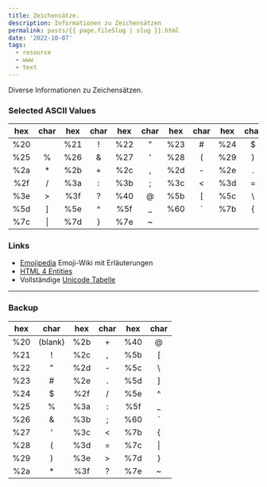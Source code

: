 ```yaml
---
title: Zeichensätze.
description: Informationen zu Zeichensätzen
permalink: posts/{{ page.fileSlug | slug }}.html
date: '2022-10-07'
tags:
  - resource
  - www
  - text
---
```


Diverse Informationen zu Zeichensätzen.

### Selected ASCII Values

| hex | char| hex | char| hex | char| hex | char| hex | char|
| :-: | :-: | :-: | :-: | :-: | :-: | :-: | :-: | :-: | :-: |
| %20 |     | %21 | !   | %22 |  "  | %23 |  #  | %24 |  $  |
| %25 |  %  | %26 | &   | %27 |  '  | %28 |  (  | %29 |  )  |
| %2a |  *  | %2b | +   | %2c |  ,  | %2d |  -  | %2e |  .  |
| %2f |  /  | %3a | :   | %3b |  ;  | %3c |  <  | %3d |  =  |
| %3e |  >  | %3f | ?   | %40 |  @  | %5b |  [  | %5c |  \  |
| %5d |  ]  | %5e | ^   | %5f |  _  | %60 |  `  | %7b |  {  |
| %7c |&verbar;|%7d| }  | %7e |  ~  |     |     |     |     | 


### Links

- [Emojipedia][1] Emoji-Wiki mit Erläuterungen 
- [HTML 4 Entities][2]
- Vollständige [Unicode Tabelle][3]

[1]: <https://emojipedia.org/> "Emojis"
[2]: <https://www.w3schools.com/charsets/ref_html_entities_4.asp> "HTML 4 Entities"
[3]: <https://www.compart.com/de/unicode/> "Unicode"
[4]: <https://web.cs.dal.ca/~jamie/CS3172/examples/XHTML/entities/ASCII.html>
---

### Backup

| hex | char| hex | char| hex | char|
| :-: | :-: | :-: | :-: | :-: | :-: |
| %20 |(blank)|%2b|  +  | %40 | @   |
| %21 |  !  | %2c |  ,  | %5b | [   |
| %22 |  "  | %2d |  -  | %5c | \   |
| %23 |  #  | %2e |  .  | %5d | ]   |
| %24 |  $  | %2f |  /  | %5e | ^   |
| %25 |  %  | %3a |  :  | %5f | _   |
| %26 |  &  | %3b |  ;  | %60 | `   |
| %27 |  '  | %3c |  <  | %7b | {   |
| %28 |  (  | %3d |  =  | %7c | &verbar; |
| %29 |  )  | %3e |  >  | %7d | }   |
| %2a |  *  | %3f |  ?  | %7e | ~   |
